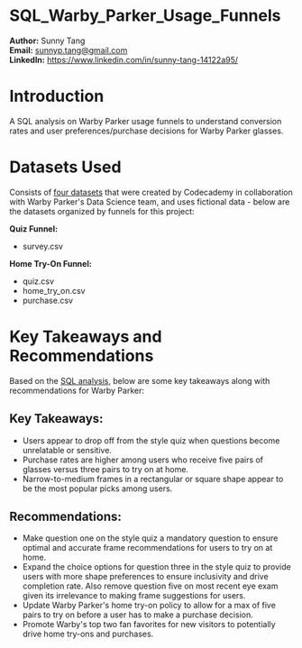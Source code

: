 # SQL_Warby_Parker_Usage_Funnels
**Author:** Sunny Tang   
**Email:** sunnyp.tang@gmail.com   
**LinkedIn:** https://www.linkedin.com/in/sunny-tang-14122a95/

# Introduction 
A SQL analysis on Warby Parker usage funnels to understand conversion rates and user preferences/purchase decisions for Warby Parker glasses.

# Datasets Used 
Consists of [four datasets](/datasets/) that were created by Codecademy in collaboration with Warby Parker's Data Science team, and uses fictional data - below are the datasets organized by funnels for this project:

**Quiz Funnel:**

  * survey.csv

**Home Try-On Funnel:**

  * quiz.csv  
  * home_try_on.csv  
  * purchase.csv

# Key Takeaways and Recommendations 
Based on the [SQL analysis](/questions_and_answers.md), below are some key takeaways along with recommendations for Warby Parker: 

## Key Takeaways: 

 * Users appear to drop off from the style quiz when questions become unrelatable or sensitive.
 * Purchase rates are higher among users who receive five pairs of glasses versus three pairs to try on at home.
 * Narrow-to-medium frames in a rectangular or square shape appear to be the most popular picks among users. 

## Recommendations: 

 * Make question one on the style quiz a mandatory question to ensure optimal and accurate frame recommendations for users to try on at home.
 * Expand the choice options for question three in the style quiz to provide users with more shape preferences to ensure inclusivity and drive completion rate. Also remove question five on most recent eye exam given its irrelevance to making frame suggestions for users.
 * Update Warby Parker's home try-on policy to allow for a max of five pairs to try on before a user has to make a purchase decision.
 * Promote Warby's top two fan favorites for new visitors to potentially drive home try-ons and purchases. 
